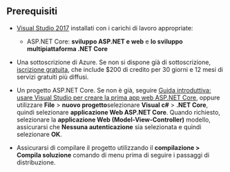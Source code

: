 ## <a name="prerequisites"></a>Prerequisiti

* [Visual Studio 2017](https://visualstudio.microsoft.com/downloads/?utm_medium=microsoft&utm_source=docs.microsoft.com&utm_campaign=button+cta&utm_content=download+vs2017) installati con i carichi di lavoro appropriate:
  * ASP.NET Core: **sviluppo ASP.NET e web** e **lo sviluppo multipiattaforma .NET Core**

* Una sottoscrizione di Azure. Se non si dispone già di sottoscrizione, [iscrizione gratuita](https://azure.microsoft.com/free/?ref=microsoft.com&utm_source=microsoft.com&utm_medium=doc&utm_campaign=visualstudio), che include $200 di credito per 30 giorni e 12 mesi di servizi gratuiti più diffusi.

* Un progetto ASP.NET Core. Se non è già, seguire [Guida introduttiva: usare Visual Studio per creare la prima app web ASP.NET Core](../../ide/quickstart-aspnet-core.md), oppure utilizzare **File** > **nuovo progetto**selezionare **Visual c#** > **.NET Core**, quindi selezionare **applicazione Web ASP.NET Core**. Quando richiesto, selezionare la **applicazione Web (Model-View-Controller)** modello, assicurarsi che **Nessuna autenticazione** sia selezionata e quindi selezionare **OK**.

* Assicurarsi di compilare il progetto utilizzando il **compilazione > Compila soluzione** comando di menu prima di seguire i passaggi di distribuzione.